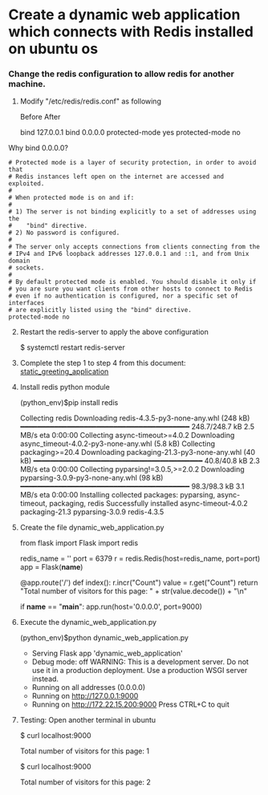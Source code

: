 # Create a dynamic web application which connects with Redis installed on ubuntu os

### Change the redis configuration to allow redis for another machine.

1. Modify "/etc/redis/redis.conf" as following

    Before                       After

    bind 127.0.0.1               bind 0.0.0.0
    protected-mode yes           protected-mode no


Why bind 0.0.0.0?

    # Protected mode is a layer of security protection, in order to avoid that
    # Redis instances left open on the internet are accessed and exploited.
    #
    # When protected mode is on and if:
    #
    # 1) The server is not binding explicitly to a set of addresses using the
    #    "bind" directive.
    # 2) No password is configured.
    #
    # The server only accepts connections from clients connecting from the
    # IPv4 and IPv6 loopback addresses 127.0.0.1 and ::1, and from Unix domain
    # sockets.
    #
    # By default protected mode is enabled. You should disable it only if
    # you are sure you want clients from other hosts to connect to Redis
    # even if no authentication is configured, nor a specific set of interfaces
    # are explicitly listed using the "bind" directive.
    protected-mode no

2. Restart the redis-server to apply the above configuration

    $ systemctl restart redis-server

3. Complete the step 1 to step 4 from this document: [static_greeting_application](/docs/Day1/static_greeting_application.md)

4. Install redis python module

    (python_env)$pip install redis

    Collecting redis
    Downloading redis-4.3.5-py3-none-any.whl (248 kB)
        ━━━━━━━━━━━━━━━━━━━━━━━━━━━━━━━━━━━━━━━━ 248.7/248.7 kB 2.5 MB/s eta 0:00:00
    Collecting async-timeout>=4.0.2
    Downloading async_timeout-4.0.2-py3-none-any.whl (5.8 kB)
    Collecting packaging>=20.4
    Downloading packaging-21.3-py3-none-any.whl (40 kB)
        ━━━━━━━━━━━━━━━━━━━━━━━━━━━━━━━━━━━━━━━━ 40.8/40.8 kB 2.3 MB/s eta 0:00:00
    Collecting pyparsing!=3.0.5,>=2.0.2
    Downloading pyparsing-3.0.9-py3-none-any.whl (98 kB)
        ━━━━━━━━━━━━━━━━━━━━━━━━━━━━━━━━━━━━━━━━ 98.3/98.3 kB 3.1 MB/s eta 0:00:00
    Installing collected packages: pyparsing, async-timeout, packaging, redis
    Successfully installed async-timeout-4.0.2 packaging-21.3 pyparsing-3.0.9 redis-4.3.5

5. Create the file dynamic_web_application.py

    from flask import Flask
    import redis

    redis_name = '<VM IP>'
    port = 6379
    r = redis.Redis(host=redis_name, port=port)
    app = Flask(__name__)

    @app.route('/')
    def index():
        r.incr("Count")
        value = r.get("Count")
        return "Total number of visitors for this page: " + str(value.decode()) + "\n"

    if __name__ == "__main__":
        app.run(host='0.0.0.0', port=9000)

6. Execute the dynamic_web_application.py

    (python_env)$python dynamic_web_application.py

    * Serving Flask app 'dynamic_web_application'
    * Debug mode: off
    WARNING: This is a development server. Do not use it in a production deployment. Use a production WSGI server instead.
    * Running on all addresses (0.0.0.0)
    * Running on http://127.0.0.1:9000
    * Running on http://172.22.15.200:9000
    Press CTRL+C to quit


7. Testing: Open another terminal in ubuntu
 
    $ curl localhost:9000

    Total number of visitors for this page: 1

    $ curl localhost:9000

    Total number of visitors for this page: 2
